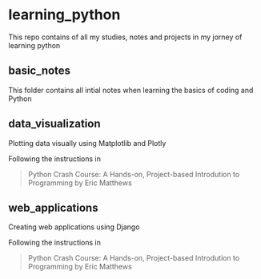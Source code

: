 # learning_python

This repo contains of all my studies, notes and projects in my jorney of learning python

## basic_notes

This folder contains all intial notes when learning the basics of coding and Python

## data_visualization

Plotting data visually using Matplotlib and Plotly  

Following the instructions in
>Python Crash Course: A Hands-on, Project-based Introdution to Programming by Eric Matthews 

## web_applications

Creating web applications using Django

Following the instructions in
>Python Crash Course: A Hands-on, Project-based Introdution to Programming by Eric Matthews 


